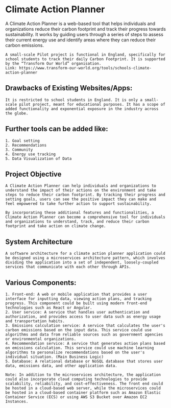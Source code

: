 # Climate Action Planner

A Climate Action Planner is a web-based tool that helps individuals and organizations reduce their carbon footprint and track their progress towards sustainability. It works by guiding users through a series of steps to assess their current energy use and identify areas where they can reduce their carbon emissions.

    A small-scale Pilot project is functional in England, specifically for school students to track their daily Carbon Footprint. It is supported by the “Transform Our World” organisation.
    Link: https://www.transform-our-world.org/tools/schools-climate-action-planner


## Drawbacks of Existing Websites/Apps:
    It is restricted to school students in England. It is only a small-scale pilot project, meant for educational purposes. It has a scope of added functionality and exponential exposure in the industry across the globe. 

## Further tools can be added like:
    1. Goal setting
    2. Recommendations
    3. Community
    4. Energy use tracking
    5. Data Visualization of Data


## Project Objective
    A Climate Action Planner can help individuals and organizations to understand the impact of their actions on the environment and take steps to reduce their carbon footprint. By tracking their progress and setting goals, users can see the positive impact they can make and feel empowered to take further action to support sustainability.

    By incorporating these additional features and functionalities, a Climate Action Planner can become a comprehensive tool for individuals and organizations to understand, track, and reduce their carbon footprint and take action on climate change.


## System Architecture
    A software architecture for a climate action planner application could be designed using a microservices architecture pattern, which involves dividing the application into a set of independent, loosely-coupled services that communicate with each other through APIs.


## Various Components:
    1. Front-end: A web or mobile application that provides a user interface for inputting data, viewing action plans, and tracking progress. This component could be built using modern front-end technologies such as React or Angular.
    2. User service: A service that handles user authentication and authorization, and provides access to user data such as energy usage and transportation habits.
    3. Emissions calculation service: A service that calculates the user's carbon emissions based on the input data. This service could use algorithms and data from reliable sources such as government agencies or environmental organizations.
    4. Recommendation service: A service that generates action plans based on emissions calculation. This service could use machine learning algorithms to personalize recommendations based on the user's individual situation. (Main Business Logic)
    5. Database: A relational database or NoSQL database that stores user data, emissions data, and other application data.

    Note: In addition to the microservices architecture, the application could also incorporate cloud computing technologies to provide scalability, reliability, and cost-effectiveness. The front end could be hosted in a cloud-based web server, while the microservices could be hosted in a cloud-based container platform such as Amazon Elastic Container Service (ECS) or using AWS S3 Bucket over Amazon EC2 Instances.


